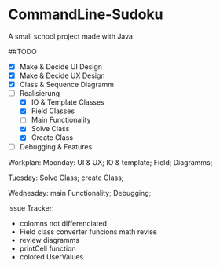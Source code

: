 # CommandLine-Sudoku
A small school project made with Java


##TODO
- [x] Make & Decide UI Design
- [x] Make & Decide UX Design
- [x] Class & Sequence Diagramm
- [ ] Realisierung
    - [x] IO & Template Classes
    - [x] Field Classes
    - [ ] Main Functionality
    - [x] Solve Class
    - [x] Create Class
- [ ] Debugging & Features

Workplan:
Moonday:
UI & UX; IO & template; Field; Diagramms;

Tuesday:
Solve Class; create Class;

Wednesday:
main Functionality; Debugging;

issue Tracker:
- colomns not differenciated
- Field class converter funcions math revise
- review diagramms
- printCell function
- colored UserValues
